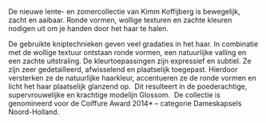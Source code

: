 

De nieuwe lente- en zomercollectie van Kimm Koffijberg is bewegelijk, zacht en aaibaar. Ronde vormen, wollige texturen en zachte kleuren nodigen uit om je handen door het haar te halen.&nbsp;

De gebruikte kniptechnieken geven veel gradaties in het haar. In combinatie met de wollige textuur ontstaan ronde vormen, een natuurlijke valling en een zachte uitstraling. De kleurtoepassingen zijn expressief en subtiel. Ze zijn zeer gedetailleerd, afwisselend en plaatselijk toegepast. Hierdoor versterken ze de natuurlijke haarkleur, accentueren ze de ronde vormen en licht het haar plaatselijk glanzend op.&nbsp;
Dit resulteert in de poederachtige, supervrouwelijke en krachtige modelijn Glossom.&nbsp;
De collectie is genomineerd voor de Coiffure Award 2014\* – categorie Dameskapsels Noord-Holland.